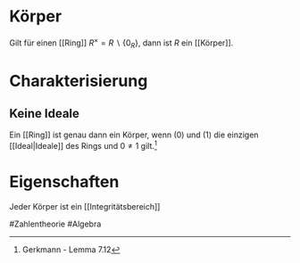 # Körper
Gilt für einen [[Ring]] $R^\times = R \backslash \{0_R\}$, dann ist $R$ ein [[Körper]]. 


# Charakterisierung
## Keine Ideale
Ein [[Ring]] ist genau dann ein Körper, wenn $(0)$ und $(1)$ die einzigen [[Ideal|Ideale]] des Rings und $0 \neq 1$ gilt.[^1]

# Eigenschaften
Jeder Körper ist ein [[Integritätsbereich]]

#Zahlentheorie 
#Algebra 

[^1]: Gerkmann - Lemma 7.12